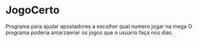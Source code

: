 # JogoCerto
Programa para ajudar apostadores a escolher qual numero jogar na mega 
O programa poderia amarzaenar os jogos que o usuario faça nos dias. 
